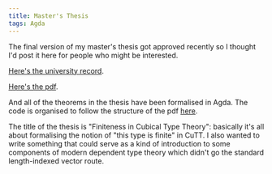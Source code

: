 ```yaml
---
title: Master's Thesis
tags: Agda
---
```


The final version of my master's thesis got approved recently so I thought I'd
post it here for people who might be interested.

[Here's the university record](https://cora.ucc.ie/handle/10468/11338).

[Here's the pdf](../pdfs/masters-thesis.pdf).

And all of the theorems in the thesis have been formalised in Agda.
The code is organised to follow the structure of the pdf [here](../code/masters-thesis/README.html).

The title of the thesis is "Finiteness in Cubical Type Theory": basically it's
all about formalising the notion of "this type is finite" in CuTT.
I also wanted to write something that could serve as a kind of introduction to
some components of modern dependent type theory which didn't go the standard
length-indexed vector route.
